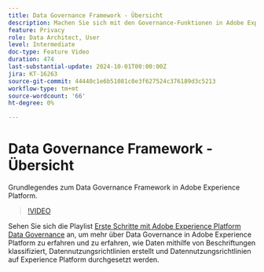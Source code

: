 ```yaml
---
title: Data Governance Framework - Übersicht
description: Machen Sie sich mit den Governance-Funktionen in Adobe Experience Platform vertraut.
feature: Privacy
role: Data Architect, User
level: Intermediate
doc-type: Feature Video
duration: 474
last-substantial-update: 2024-10-01T00:00:00Z
jira: KT-16263
source-git-commit: 44440c1e6b51081c0e3f627524c376189d3c5213
workflow-type: tm+mt
source-wordcount: '66'
ht-degree: 0%

---
```



# Data Governance Framework - Übersicht

Grundlegendes zum Data Governance Framework in Adobe Experience Platform.

>[!VIDEO](https://video.tv.adobe.com/v/29708/?learn=on)

Sehen Sie sich die Playlist [Erste Schritte mit Adobe Experience Platform Data Governance](https://experienceleague.adobe.com/en/playlists/experience-platform-get-started-with-data-governance) an, um mehr über Data Governance in Adobe Experience Platform zu erfahren und zu erfahren, wie Daten mithilfe von Beschriftungen klassifiziert, Datennutzungsrichtlinien erstellt und Datennutzungsrichtlinien auf Experience Platform durchgesetzt werden.
